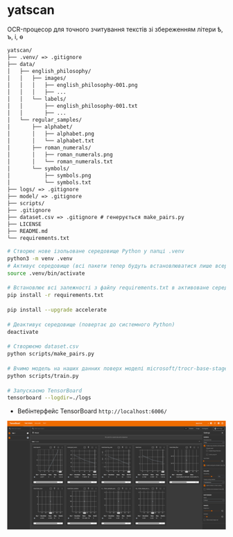 # yatscan
OCR-процесор для точного зчитування текстів зі збереженням літери ѣ, ъ, і, ѳ

```text
yatscan/
├── .venv/ => .gitignore
├── data/
│   ├── english_philosophy/
│   │   ├── images/
│   │   │   ├── english_philosophy-001.png
│   │   │   ├── ...
│   │   └── labels/
│   │       ├── english_philosophy-001.txt
│   │       ├── ...
│   └── regular_samples/
│       ├── alphabet/
│       │   ├── alphabet.png
│       │   └── alphabet.txt
│       ├── roman_numerals/
│       │   ├── roman_numerals.png
│       │   └── roman_numerals.txt
│       └── symbols/
│           ├── symbols.png
│           └── symbols.txt
├── logs/ => .gitignore
├── model/ => .gitignore
├── scripts/
├── .gitignore
├── dataset.csv => .gitignore # генерується make_pairs.py
├── LICENSE
├── README.md
└── requirements.txt
```

```bash
# Створює нове ізольоване середовище Python у папці .venv
python3 -m venv .venv
# Активує середовище (всі пакети тепер будуть встановлюватися лише всередину .venv)
source .venv/bin/activate

# Встановлює всі залежності з файлу requirements.txt в активоване середовище
pip install -r requirements.txt

pip install --upgrade accelerate

# Деактивує середовище (повертає до системного Python)
deactivate

# Створюємо dataset.csv
python scripts/make_pairs.py

# Вчимо модель на наших данних поверх моделі microsoft/trocr-base-stage1
python scripts/train.py

# Запускаємо TensorBoard
tensorboard --logdir=./logs
```

- Вебінтерфейс TensorBoard `http://localhost:6006/` 

![Screenshot from 2025-04-08 06-20-04.png](screenshot/Screenshot%20from%202025-04-08%2006-20-04.png)